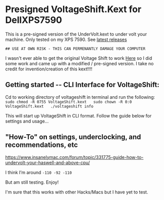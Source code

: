 # Presigned VoltageShift.Kext for DellXPS7590
This is a pre-signed version of the UnderVolt.kext to under volt your machine. Only tested on my XPS 7590. See [latest releases](https://github.com/stakeout55/presigned_VoltageShift_Kext_DellXPS7590/releases/latest)

`## USE AT OWN RISK - THIS CAN PERMENANTLY DAMAGE YOUR COMPUTER`

I wasn't ever able to get the original Voltage Shift to work [Here](https://github.com/sicreative/VoltageShift) so I did some work and came up with a modified / pre-signed version. I take no credit for invention/creation of this kext!!!!

## Getting started -- CLI Interface for VoltageShift:
Cd to working directory of voltageshift in terminal and run the following:
`sudo chmod -R 0755 VoltageShift.kext  
sudo chown -R 0:0 VoltageShift.kext  
./voltageshift info`

This will start up VoltageShift in CLI format. Follow the guide below for settings and usage...

## "How-To" on settings, underclocking, and recommendations, etc
https://www.insanelymac.com/forum/topic/331775-guide-how-to-undervolt-your-haswell-and-above-cpu/

I think I’m around `-110 -92 -110`

But am still testing. Enjoy!

I'm sure that this works with other Hacks/Macs but I have yet to test.
